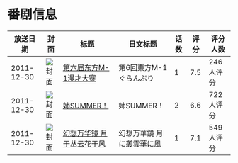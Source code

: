 # 番剧信息

|放送日期|封面|标题|日文标题|话数|评分|评分人数|
|---|---|---|---|---|---|---|
|2011-12-30|![封面](https://lain.bgm.tv/pic/cover/c/2e/62/29889_C2QHh.jpg)|[第六届东方M-1漫才大赛](https://bangumi.tv/subject/29889)|第6回東方M-1ぐらんぷり|1|7.5|246人评分|
|2011-12-30|![封面](https://bangumi.tv/img/no_icon_subject.png)|[姉SUMMER！](https://bangumi.tv/subject/38082)|姉SUMMER！|2|6.6|722人评分|
|2011-12-30|![封面](https://lain.bgm.tv/pic/cover/c/c4/e0/85799_UoiOt.jpg)|[幻想万华镜 月于丛云花于风](https://bangumi.tv/subject/85799)|幻想万華鏡 月に叢雲華に風|1|7.1|549人评分|
